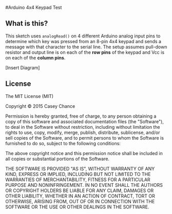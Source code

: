 #Arduino 4x4 Keypad Test

## What is this?
This sketch uses `analogRead()` on 4 different Arduino analog input pins to determine which key was pressed from an 8-pin 4x4 keypad and sends a message with that character to the serial line. The setup assumes pull-down resistor and output line is on each of the **row pins** of the keypad and Vcc is on each of the **column pins**.

[Insert Diagram]

## License
The MIT License (MIT)

Copyright © 2015 Casey Chance

Permission is hereby granted, free of charge, to any person obtaining
a copy of this software and associated documentation files (the "Software"),
to deal in the Software without restriction, including without limitation
the rights to use, copy, modify, merge, publish, distribute, sublicense,
and/or sell copies of the Software, and to permit persons to whom the
Software is furnished to do so, subject to the following conditions:

The above copyright notice and this permission notice shall be included
in all copies or substantial portions of the Software.

THE SOFTWARE IS PROVIDED "AS IS", WITHOUT WARRANTY OF ANY KIND,
EXPRESS OR IMPLIED, INCLUDING BUT NOT LIMITED TO THE WARRANTIES
OF MERCHANTABILITY, FITNESS FOR A PARTICULAR PURPOSE AND NONINFRINGEMENT.
IN NO EVENT SHALL THE AUTHORS OR COPYRIGHT HOLDERS BE LIABLE FOR ANY CLAIM,
DAMAGES OR OTHER LIABILITY, WHETHER IN AN ACTION OF CONTRACT,
TORT OR OTHERWISE, ARISING FROM, OUT OF OR IN CONNECTION WITH THE SOFTWARE
OR THE USE OR OTHER DEALINGS IN THE SOFTWARE.

